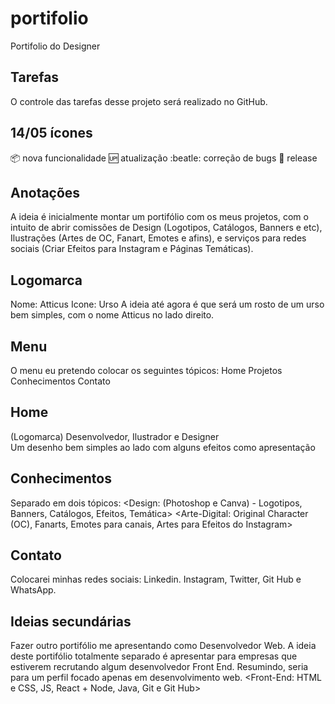 # portifolio
Portifolio do Designer

## Tarefas 

O controle das tarefas desse projeto será realizado no GitHub.

## 14/05 ícones

:package: nova funcionalidade
:up: atualização
:beatle: correção de bugs
:checkered_flag: release
















## Anotações

A ideia é inicialmente montar um portifólio com os meus projetos, com o intuito de abrir comissões de Design (Logotipos, Catálogos, Banners e etc), Ilustrações (Artes de OC, Fanart, Emotes e afins), e serviços para redes sociais (Criar Efeitos para Instagram e Páginas Temáticas).

## Logomarca 
Nome: Atticus
Icone: Urso
A ideia até agora é que será um rosto de um urso bem simples, com o nome Atticus no lado direito.

## Menu 
O menu eu pretendo colocar os seguintes tópicos:
Home
Projetos
Conhecimentos
Contato

## Home
(Logomarca)
Desenvolvedor, Ilustrador e Designer  
Um desenho bem simples ao lado com alguns efeitos como apresentação

## Conhecimentos
Separado em dois tópicos:
<Design: (Photoshop e Canva) - Logotipos, Banners, Catálogos, Efeitos, Temática>
<Arte-Digital: Original Character (OC), Fanarts, Emotes para canais, Artes para Efeitos do Instagram>

## Contato
Colocarei minhas redes sociais:
Linkedin. Instagram, Twitter, Git Hub e WhatsApp.


## Ideias secundárias
Fazer outro portifólio me apresentando como Desenvolvedor Web.
A ideia deste portifólio totalmente separado é apresentar para empresas que estiverem recrutando algum desenvolvedor Front End. 
Resumindo, seria para um perfil focado apenas em desenvolvimento web.
<Front-End: HTML e CSS, JS, React + Node, Java, Git e Git Hub>


